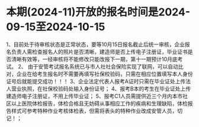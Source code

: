 # 本期(2024-11)开放的报名时间是2024-09-15至2024-10-15
1、目前处于待审核状态是正常状态，要等10月15日报名截止后统一审核，企业报名负责人需检查报名人的照片是否清晰，建造师是否上传电子注册证，毕业证书是否清晰有效等，一经审核将不能修改只能改报下一期，第十一期预计10月底考试。
2、 由于安管考试报名系统已与市人社社会保险实现了联网，可以自动比对，企业在给考生报名时不需要再填写社保校验码，只需在相应位置填写本人身份证号后就能提交成功！！！
3、企业法定代表人报考A证时只需在毕业证处上传法人营业执照，在社保校验码处输入身份证号；
4、报考B本的考生在毕业证处上传建造师电子注册证，不用上传毕业证；
5、报考C1人员需提供近三个月内本市社区以上医院体检报告，体检合格且无妨碍从事相应工作的疾病和生理缺陷，体检报告样式可参考特种作业考核体检表，但需将表头的特种作业改成安管人员，切记！；
